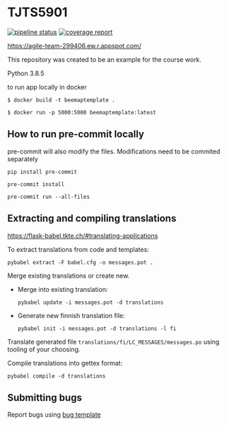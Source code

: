 # TJTS5901

[![pipeline status](https://gitlab.jyu.fi/startuplab/courses/tjts5901-continuous-software-engineering/beemaptemplate/badges/master/pipeline.svg)](https://gitlab.jyu.fi/startuplab/courses/tjts5901-continuous-software-engineering/beemaptemplate/-/commits/master) 
[![coverage report](https://gitlab.jyu.fi/startuplab/courses/tjts5901-continuous-software-engineering/beemaptemplate/badges/master/coverage.svg)](https://gitlab.jyu.fi/startuplab/courses/tjts5901-continuous-software-engineering/beemaptemplate/-/commits/master)

https://agile-team-299406.ew.r.appspot.com/

This repository was created to be an example for the course work.

Python 3.8.5

to run app locally in docker

`$ docker build -t beemaptemplate .`

`$ docker run -p 5000:5000 beemaptemplate:latest`


## How to run pre-commit locally

pre-commit will also modify the files. Modifications need to be commited separately

`pip install pre-commit`

`pre-commit install`

`pre-commit run --all-files`

## Extracting and compiling translations

<https://flask-babel.tkte.ch/#translating-applications>

To extract translations from code and templates:

`pybabel extract -F babel.cfg -o messages.pot .`

Merge existing translations or create new. 

- Merge into existing translation:

    `pybabel update -i messages.pot -d translations`

- Generate new finnish translation file:

    `pybabel init -i messages.pot -d translations -l fi`

Translate generated file `translations/fi/LC_MESSAGES/messages.po` using tooling of your choosing.

Compile translations into gettex format:

`pybabel compile -d translations`

## Submitting bugs

Report bugs using [bug template](https://gitlab.jyu.fi/startuplab/courses/tjts5901-continuous-software-engineering/beemaptemplate/-/issues/new?issuable_template=Bug)

